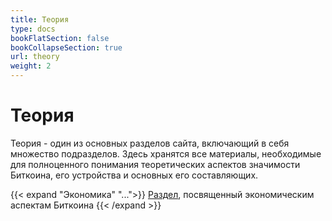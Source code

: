 ```yaml
---
title: Теория
type: docs
bookFlatSection: false
bookCollapseSection: true
url: theory
weight: 2
---
```


# Теория

Теория - один из основных разделов сайта, включающий в себя множество подразделов. Здесь хранятся все материалы, необходимые для полноценного понимания теоретических аспектов значимости Биткоина, его устройства и основных его составляющих.

{{< expand "Экономика" "...">}}
[Раздел](/economics/), посвященный экономическим аспектам Биткоина
{{< /expand >}}
